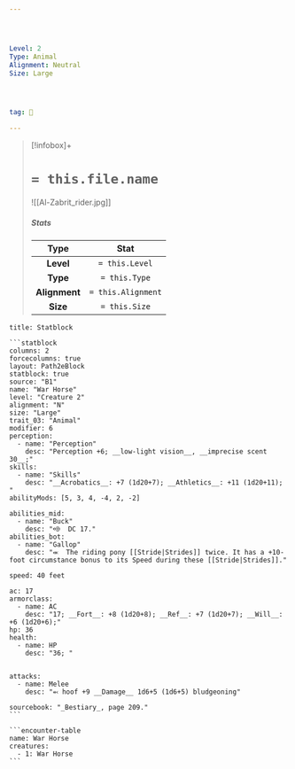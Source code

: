 ```yaml
---




Level: 2
Type: Animal
Alignment: Neutral
Size: Large




tag: 👹

---
```


> [!infobox]+
> #  `= this.file.name`
> ![[Al-Zabrit_rider.jpg]]
> ##### Stats
> Type | Stat |
> :---:|:---:|
> **Level** | `= this.Level` |
> **Type** | `= this.Type` |
> **Alignment** | `= this.Alignment` |
> **Size** | `= this.Size` |



````ad-info
title: Statblock

```statblock
columns: 2
forcecolumns: true
layout: Path2eBlock
statblock: true
source: "B1"
name: "War Horse"
level: "Creature 2"
alignment: "N"
size: "Large"
trait_03: "Animal"
modifier: 6
perception:
  - name: "Perception"
    desc: "Perception +6; __low-light vision__, __imprecise scent 30__;"
skills:
  - name: "Skills"
    desc: "__Acrobatics__: +7 (1d20+7); __Athletics__: +11 (1d20+11); "
abilityMods: [5, 3, 4, -4, 2, -2]

abilities_mid:
  - name: "Buck"
    desc: "⬲  DC 17."
abilities_bot:
  - name: "Gallop"
    desc: "⬺  The riding pony [[Stride|Strides]] twice. It has a +10-foot circumstance bonus to its Speed during these [[Stride|Strides]]."

speed: 40 feet

ac: 17
armorclass:
  - name: AC
    desc: "17; __Fort__: +8 (1d20+8); __Ref__: +7 (1d20+7); __Will__: +6 (1d20+6);"
hp: 36
health:
  - name: HP
    desc: "36; "


attacks:
  - name: Melee
    desc: "⬻ hoof +9 __Damage__ 1d6+5 (1d6+5) bludgeoning"

sourcebook: "_Bestiary_, page 209."
```

```encounter-table
name: War Horse
creatures:
  - 1: War Horse
```

````


